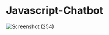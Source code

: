 # Javascript-Chatbot


![Screenshot (254)](https://user-images.githubusercontent.com/68517660/224413373-63f95bd5-80b8-4a57-a097-a1692b9cb621.png)
